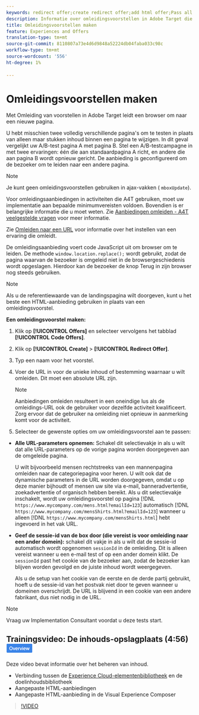 ```yaml
---
keywords: redirect offer;create redirect offer;add html offer;Pass all URL parameters in redirect;Pass mboxSessionId in redirect (only needed when the redirect is going to a different domain)
description: Informatie over omleidingsvoorstellen in Adobe Target die ervoor zorgen dat een browser omleidt naar een nieuwe pagina.
title: Omleidingsvoorstellen maken
feature: Experiences and Offers
translation-type: tm+mt
source-git-commit: 8110807a73e4d6d9848a52224db04faba033c98c
workflow-type: tm+mt
source-wordcount: '556'
ht-degree: 1%

---
```



# Omleidingsvoorstellen maken

Met Omleiding van voorstellen in Adobe Target leidt een browser om naar een nieuwe pagina.

U hebt misschien twee volledig verschillende pagina&#39;s om te testen in plaats van alleen maar stukken inhoud binnen een pagina te wijzigen. In dit geval vergelijkt uw A/B-test pagina A met pagina B. Stel een A/B-testcampagne in met twee ervaringen: één die aan standaardpagina A richt, en andere die aan pagina B wordt opnieuw gericht. De aanbieding is geconfigureerd om de bezoeker om te leiden naar een andere pagina.

>[!NOTE]
>
>Je kunt geen omleidingsvoorstellen gebruiken in ajax-vakken ( `mboxUpdate`).
>
>Voor omleidingsaanbiedingen in activiteiten die A4T gebruiken, moet uw implementatie aan bepaalde minimumvereisten voldoen. Bovendien is er belangrijke informatie die u moet weten. Zie [Aanbiedingen omleiden - A4T veelgestelde vragen](/help/c-integrating-target-with-mac/a4t/r-a4t-faq/a4t-faq-redirect-offers.md#concept_21BF213F10E1414A9DCD4A98AF207905) voor meer informatie.

Zie [Omleiden naar een URL](/help/c-experiences/c-visual-experience-composer/redirect-offer.md#task_9578678D42784F5EB9638F8AC8C911FA) voor informatie over het instellen van een ervaring die omleidt.

De omleidingsaanbieding voert code JavaScript uit om browser om te leiden. De methode `window.location.replace();` wordt gebruikt, zodat de pagina waarvan de bezoeker is omgeleid niet in de browsergeschiedenis wordt opgeslagen. Hierdoor kan de bezoeker de knop Terug in zijn browser nog steeds gebruiken.

>[!NOTE]
>
>Als u de referentiewaarde van de landingspagina wilt doorgeven, kunt u het beste een HTML-aanbieding gebruiken in plaats van een omleidingsvoorstel.

**Een omleidingsvoorstel maken:**

1. Klik op **[!UICONTROL Offers]** en selecteer vervolgens het tabblad **[!UICONTROL Code Offers]**.
1. Klik op **[!UICONTROL Create]** > **[!UICONTROL Redirect Offer]**.
1. Typ een naam voor het voorstel.
1. Voer de URL in voor de unieke inhoud of bestemming waarnaar u wilt omleiden. Dit moet een absolute URL zijn.

   >[!NOTE]
   >
   >Aanbiedingen omleiden resulteert in een oneindige lus als de omleidings-URL ook de gebruiker voor dezelfde activiteit kwalificeert. Zorg ervoor dat de gebruiker na omleiding niet opnieuw in aanmerking komt voor de activiteit.

1. Selecteer de gewenste opties om uw omleidingsvoorstel aan te passen:

* **Alle URL-parameters opnemen:** Schakel dit selectievakje in als u wilt dat alle URL-parameters op de vorige pagina worden doorgegeven aan de omgeleide pagina.

   U wilt bijvoorbeeld mensen rechtstreeks van een mannenpagina omleiden naar de categoriepagina voor heren. U wilt ook dat de dynamische parameters in de URL worden doorgegeven, omdat u op deze manier bijhoudt of mensen uw site via e-mail, banneradvertentie, zoekadvertentie of organisch hebben bereikt. Als u dit selectievakje inschakelt, wordt uw omleidingsvoorstel op pagina [!DNL `https://www.mycompany.com/mens.html?emailId=123`] automatisch [!DNL `https://www.mycompany.com/mensShirts.html?emailId=123`] wanneer u alleen [!DNL `https://www.mycompany.com/mensShirts.html`] hebt ingevoerd in het vak URL.

* **Geef de sessie-id van de box door (die vereist is voor omleiding naar een ander domein):** schakel dit vakje in als u wilt dat de sessie-id automatisch wordt opgenomen  `sessionId` in de omleiding. Dit is alleen vereist wanneer u een e-mail test of op een ander domein klikt. De `sessionId` past het cookie van de bezoeker aan, zodat de bezoeker kan blijven worden gevolgd en de juiste inhoud wordt weergegeven.

   Als u de setup van het cookie van de eerste en de derde partij gebruikt, hoeft u de sessie-id van het postvak niet door te geven wanneer u domeinen overschrijdt. De URL is blijvend in een cookie van een andere fabrikant, dus niet nodig in de URL.

>[!NOTE]
>
>Vraag uw Implementation Consultant voordat u deze tests start.

## Trainingsvideo: De inhouds-opslagplaats (4:56) ![Overzichtsbadge](/help/assets/overview.png)

Deze video bevat informatie over het beheren van inhoud.

* Verbinding tussen de [Experience Cloud-elementenbibliotheek](https://experienceleague.adobe.com/docs/core-services/interface/assets/creative-cloud.html) en de doelinhoudsbibliotheek
* Aangepaste HTML-aanbiedingen
* Aangepaste HTML-aanbieding in de Visual Experience Composer

>[!VIDEO](https://video.tv.adobe.com/v/17387)

